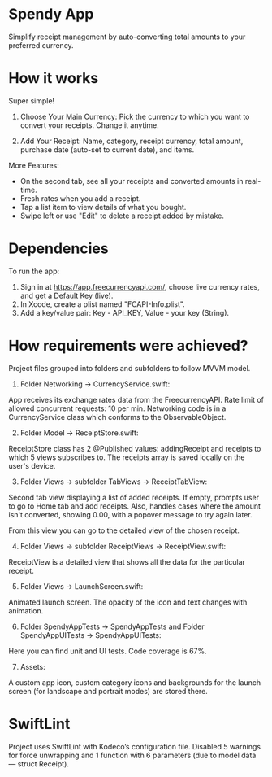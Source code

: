 # Spendy App
Simplify receipt management by auto-converting total amounts to your preferred currency.

# How it works 

Super simple!

1. Choose Your Main Currency: 
Pick the currency to which you want to convert your receipts. Change it anytime.

3. Add Your Receipt: 
Name, category, receipt currency, total amount, purchase date (auto-set to current date), and items.

More Features:

- On the second tab, see all your receipts and converted amounts in real-time.
- Fresh rates when you add a receipt.
- Tap a list item to view details of what you bought.
- Swipe left or use "Edit" to delete a receipt added by mistake.

# Dependencies 
To run the app:

1. Sign in at https://app.freecurrencyapi.com/, choose live currency rates, and get a Default Key (live).
2. In Xcode, create a plist named "FCAPI-Info.plist".
3. Add a key/value pair: Key - API_KEY, Value - your key (String). 

# How requirements were achieved? 

Project files grouped into folders and subfolders to follow MVVM model. 

1. Folder Networking -> CurrencyService.swift:

App receives its exchange rates data from the FreecurrencyAPI. Rate limit of allowed concurrent requests: 10 per min.
Networking code is in a CurrencyService class which conforms to the ObservableObject.

2. Folder Model -> ReceiptStore.swift:

ReceiptStore class has 2 @Published values: addingReceipt and receipts to which 5 views subscribes to.
The receipts array is saved locally on the user's device.

3. Folder Views -> subfolder TabViews -> ReceiptTabView:

Second tab view displaying a list of added receipts. If empty, prompts user to go to Home tab and add receipts. Also, handles cases where the amount isn't converted, showing 0.00, with a popover message to try again later.

From this view you can go to the detailed view of the chosen receipt. 

4. Folder Views -> subfolder ReceiptViews -> ReceiptView.swift:

ReceiptView is a detailed view that shows all the data for the particular receipt.

5. Folder Views -> LaunchScreen.swift:

Animated launch screen. The opacity of the icon and text changes with animation.

6. Folder SpendyAppTests -> SpendyAppTests and Folder SpendyAppUITests -> SpendyAppUITests:

Here you can find unit and UI tests. Code coverage is 67%.

7. Assets:

A custom app icon, custom category icons and backgrounds for the launch screen (for landscape and portrait modes) are stored there.

# SwiftLint
Project uses SwiftLint with Kodeco’s configuration file. Disabled 5 warnings for force unwrapping and 1 function with 6 parameters (due to model data — struct Receipt).
